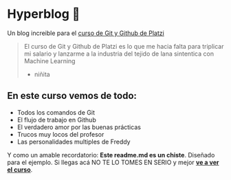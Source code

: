 # Hyperblog 🤖
Un blog increible para el [curso de Git y Github de Platzi](https://platzi.com/clases/1557-git-github/19977-readmemd-es-una-excelente-practica/ "curso de Git y Github de Platzi")
> El curso de Git y Github de Platzi es lo que me hacia falta para triplicar mi salario y lanzarme a la industria del tejido de lana sintentica con Machine Learning
> - niñita

## En este curso vemos de todo:
* Todos los comandos de Git
* El flujo de trabajo en Github
* El verdadero amor por las buenas prácticas
* Trucos muy locos del profesor
* Las personalidades multiples de Freddy

Y como un amable recordatorio: **Este readme.md es un chiste**. Diseñado para el ejemplo. Si llegas acá NO TE LO TOMES EN SERIO y mejor [**ve a ver el curso**](https://platzi.com/clases/1557-git-github/19977-readmemd-es-una-excelente-practica/ "ve a ver el curso").
